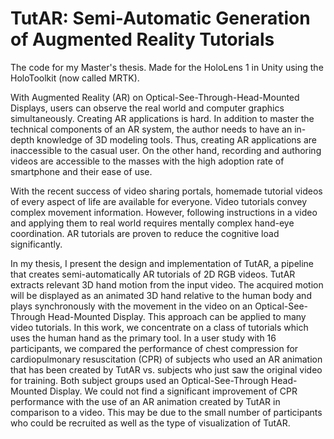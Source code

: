 # TutAR: Semi-Automatic Generation of Augmented Reality Tutorials

The code for my Master's thesis. Made for the HoloLens 1 in Unity using the HoloToolkit (now called MRTK).

With Augmented Reality (AR) on Optical-See-Through-Head-Mounted Displays, users can observe the real world and computer graphics simultaneously. Creating AR applications is hard. In addition to master the technical components of an AR system, the author needs to have an in-depth knowledge of 3D modeling tools. Thus, creating AR applications are inaccessible to the casual user. On the other hand, recording and authoring videos are accessible to the masses with the high adoption rate of smartphone and their ease of use.

With the recent success of video sharing portals, homemade tutorial videos of every aspect of life are available for everyone. Video tutorials convey complex movement information. However, following instructions in a video and applying them to real world requires mentally complex hand-eye coordination. AR tutorials are proven to reduce the cognitive load significantly.

In my thesis, I present the design and implementation of TutAR, a pipeline that creates semi-automatically AR tutorials of 2D RGB videos. TutAR extracts relevant 3D hand motion from the input video. The acquired motion will be displayed as an animated 3D hand relative to the human body and plays synchronously with the movement in the video on an Optical-See-Through Head-Mounted Display. This approach can be applied to many video tutorials. In this work, we concentrate on a class of tutorials which uses the human hand as the primary tool. In a user study with 16 participants, we compared the performance of chest compression for cardiopulmonary resuscitation (CPR) of subjects who used an AR animation that has been created by TutAR vs. subjects who just saw the original video for training. Both subject groups used an Optical-See-Through Head-Mounted Display. We could not find a significant improvement of CPR performance with the use of an AR animation created by TutAR in comparison to a video. This may be due to the small number of participants who could be recruited as well as the type of visualization of TutAR.
